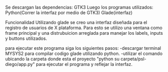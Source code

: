 Se descargan las dependencias:
GTK3
Luego los programas utilizados:
Python(Correr la interfaz por medio de GTK3)
Glade(interfaz)

Funcionalidad
Utilizando glade se creo una interfaz diseñada para el registro de usuarios
de X plataforma.
Para esto se utilizo una ventana como frame principal y una distrubuicion arreglada para manejar los labels, inputs y buttons utilizados.

para ejecutar este programa siga los siguientes pasos:
-descargar terminal MYSYS2 para compilar codigo glade utilizando python.
-utilizar el comando ubicando la carpeta donde esta el proyecto "python su carpeta/psl-diego/app.py" para ejecutar el programa y reflejar la interfaz.